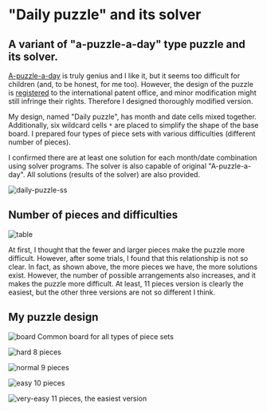 # "Daily puzzle" and its solver

## A variant of "a-puzzle-a-day" type puzzle and its solver.

<a href="https://www.dragonfjord.com/product/a-puzzle-a-day/">A-puzzle-a-day</a> is truly genius and I like it, but it seems too difficult for children (and, to be honest, for me too). However, the design of the puzzle is <a href="https://euipo.europa.eu/eSearch/#details/designs/007690433-0001">registered</a> to the international patent office, and minor modification might still infringe their rights. Therefore I designed thoroughly modified version. 

My design, named "Daily puzzle", has month and date cells mixed together. Additionally, six wildcard cells `*` are placed to simplify the shape of the base board. I prepared four types of piece sets with various difficulties (different number of pieces). 

I confirmed there are at least one solution for each month/date combination using solver programs. The solver is also capable of original "A-puzzle-a-day". All solutions (results of the solver) are also provided.

![daily-puzzle-ss](https://user-images.githubusercontent.com/86639425/159103329-bf56ae79-b869-4954-9d91-f7f9315971f6.jpg)


## Number of pieces and difficulties

![table](https://user-images.githubusercontent.com/86639425/159051443-4f6d26db-561e-4b1d-aa51-2a7211339764.jpg)

At first, I thought that the fewer and larger pieces make the puzzle more difficult. However, after some trials, I found that this relationship is not so clear. In fact, as shown above, the more pieces we have, the more solutions exist. However, the number of possible arrangements also increases, and it makes the puzzle more difficult. At least, 11 pieces version is clearly the easiest, but the other three versions are not so different I think.

## My puzzle design

![board](https://user-images.githubusercontent.com/86639425/158950665-af8fa557-0c32-4527-920a-d254e974150f.jpg)
Common board for all types of piece sets

![hard](https://user-images.githubusercontent.com/86639425/158950682-ddb1d5e4-0a4f-450e-8514-19d92df3a5a9.jpg)
8 pieces

![normal](https://user-images.githubusercontent.com/86639425/158950692-47c8c975-4c2c-47fc-9539-d96d46da1e83.jpg)
9 pieces

![easy](https://user-images.githubusercontent.com/86639425/158950705-24bc20ed-8f18-4967-8a2a-0ec41a364802.jpg)
10 pieces

![very-easy](https://user-images.githubusercontent.com/86639425/158950716-4e12fa6f-8919-4f75-88bc-c94546e5d21f.jpg)
11 pieces, the easiest version
